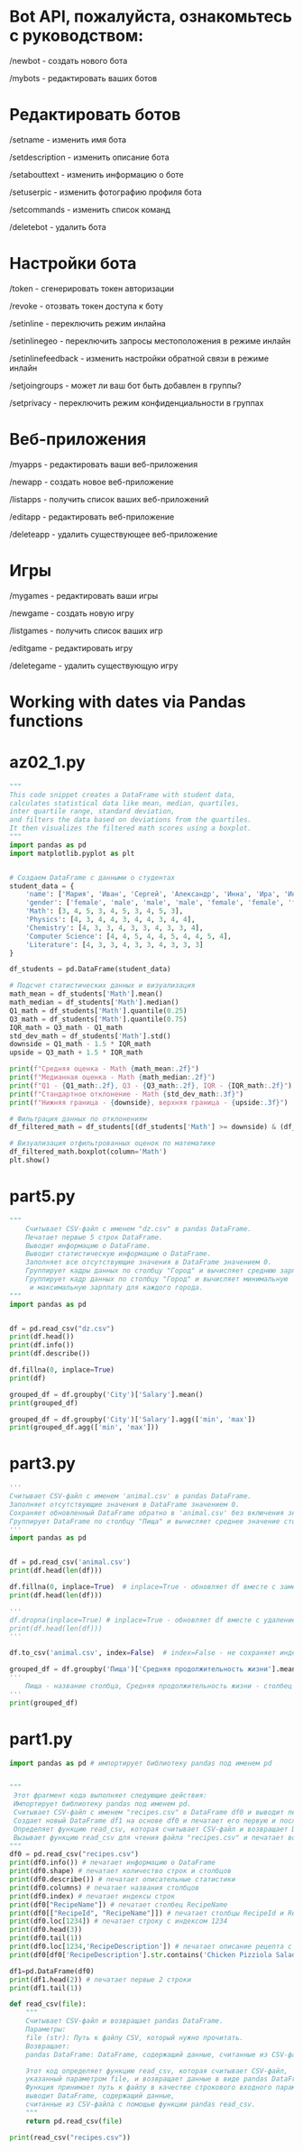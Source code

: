 # Bot API, пожалуйста, ознакомьтесь с руководством:
/newbot - создать нового бота

/mybots - редактировать ваших ботов

# Редактировать ботов
/setname - изменить имя бота

/setdescription - изменить описание бота

/setabouttext - изменить информацию о боте

/setuserpic - изменить фотографию профиля бота

/setcommands - изменить список команд

/deletebot - удалить бота

# Настройки бота
/token - сгенерировать токен авторизации

/revoke - отозвать токен доступа к боту

/setinline - переключить режим инлайна

/setinlinegeo - переключить запросы местоположения в режиме инлайн

/setinlinefeedback - изменить настройки обратной связи в режиме инлайн

/setjoingroups - может ли ваш бот быть добавлен в группы?

/setprivacy - переключить режим конфиденциальности в группах

# Веб-приложения
/myapps - редактировать ваши веб-приложения

/newapp - создать новое веб-приложение

/listapps - получить список ваших веб-приложений

/editapp - редактировать веб-приложение

/deleteapp - удалить существующее веб-приложение

# Игры
/mygames - редактировать ваши игры

/newgame - создать новую игру

/listgames - получить список ваших игр

/editgame - редактировать игру

/deletegame - удалить существующую игру


# Working with dates via Pandas functions
# az02_1.py
```python
"""
This code snippet creates a DataFrame with student data,
calculates statistical data like mean, median, quartiles,
inter quartile range, standard deviation,
and filters the data based on deviations from the quartiles.
It then visualizes the filtered math scores using a boxplot.
"""
import pandas as pd
import matplotlib.pyplot as plt


# Создаем DataFrame с данными о студентах
student_data = {
    'name': ['Мария', 'Иван', 'Сергей', 'Александр', 'Инна', 'Ира', 'Инна', 'Дмитрий', 'Елена', 'Николай'],
    'gender': ['female', 'male', 'male', 'male', 'female', 'female', 'female', 'male', 'female', 'male'],
    'Math': [3, 4, 5, 3, 4, 5, 3, 4, 5, 3],
    'Physics': [4, 3, 4, 4, 3, 4, 4, 3, 4, 4],
    'Chemistry': [4, 3, 3, 4, 3, 3, 4, 3, 3, 4],
    'Computer Science': [4, 4, 5, 4, 4, 5, 4, 4, 5, 4],
    'Literature': [4, 3, 3, 4, 3, 3, 4, 3, 3, 3]
}

df_students = pd.DataFrame(student_data)

# Подсчет статистических данных и визуализация
math_mean = df_students['Math'].mean()
math_median = df_students['Math'].median()
Q1_math = df_students['Math'].quantile(0.25)
Q3_math = df_students['Math'].quantile(0.75)
IQR_math = Q3_math - Q1_math
std_dev_math = df_students['Math'].std()
downside = Q1_math - 1.5 * IQR_math
upside = Q3_math + 1.5 * IQR_math

print(f"Средняя оценка - Math {math_mean:.2f}")
print(f"Медианная оценка - Math {math_median:.2f}")
print(f"Q1 - {Q1_math:.2f}, Q3 - {Q3_math:.2f}, IQR - {IQR_math:.2f}")
print(f"Стандартное отклонение - Math {std_dev_math:.3f}")
print(f"Нижняя граница - {downside}, верхняя граница - {upside:.3f}")

# Фильтрация данных по отклонениям
df_filtered_math = df_students[(df_students['Math'] >= downside) & (df_students['Math'] <= upside)]

# Визуализация отфильтрованных оценок по математике
df_filtered_math.boxplot(column='Math')
plt.show()
```
#
# part5.py
```python
"""
    Считывает CSV-файл с именем "dz.csv" в pandas DataFrame.
    Печатает первые 5 строк DataFrame.
    Выводит информацию о DataFrame.
    Выводит статистическую информацию о DataFrame.
    Заполняет все отсутствующие значения в DataFrame значением 0.
    Группирует кадры данных по столбцу "Город" и вычисляет среднюю зарплату для каждого города.
    Группирует кадр данных по столбцу "Город" и вычисляет минимальную
     и максимальную зарплату для каждого города.
"""
import pandas as pd


df = pd.read_csv("dz.csv")
print(df.head())
print(df.info())
print(df.describe())

df.fillna(0, inplace=True)
print(df)

grouped_df = df.groupby('City')['Salary'].mean()
print(grouped_df)

grouped_df = df.groupby('City')['Salary'].agg(['min', 'max'])
print(grouped_df.agg(['min', 'max']))

```
# part3.py
```python
'''
Считывает CSV-файл с именем 'animal.csv' в pandas DataFrame.
Заполняет отсутствующие значения в DataFrame значением 0.
Сохраняет обновленный DataFrame обратно в 'animal.csv' без включения значений индексов.
Группирует DataFrame по столбцу "Пища" и вычисляет среднее значение столбца "Средняя продолжительность жизни".
'''
import pandas as pd


df = pd.read_csv('animal.csv')
print(df.head(len(df)))

df.fillna(0, inplace=True)  # inplace=True - обновляет df вместе с заменой пропущенных значений
print(df.head(len(df)))

'''
df.dropna(inplace=True) # inplace=True - обновляет df вместе с удалением пропущенных значений
print(df.head(len(df)))
'''

df.to_csv('animal.csv', index=False)  # index=False - не сохраняет индексы

grouped_df = df.groupby('Пища')['Средняя продолжительность жизни'].mean()
'''
    Пища - название столбца, Средняя продолжительность жизни - столбец с средней продолжительностью жизни
'''
print(grouped_df)

```
# part1.py
```python
import pandas as pd # импортирует библиотеку pandas под именем pd


"""
 Этот фрагмент кода выполняет следующие действия:
 Импортирует библиотеку pandas под именем pd.
 Считывает CSV-файл с именем "recipes.csv" в DataFrame df0 и выводит первые 3 строки и последнюю строку из него.
 Создает новый DataFrame df1 на основе df0 и печатает его первую и последнюю строки.
 Определяет функцию read_csv, которая считывает CSV-файл и возвращает DataFrame.
 Вызывает функцию read_csv для чтения файла "recipes.csv" и печатает возвращаемый ею DataFrame.
"""
df0 = pd.read_csv("recipes.csv")
print(df0.info()) # печатает информацию о DataFrame
print(df0.shape) # печатает количество строк и столбцов
print(df0.describe()) # печатает описательные статистики
print(df0.columns) # печатает названия столбцов
print(df0.index) # печатает индексы строк
print(df0["RecipeName"]) # печатает столбец RecipeName
print(df0[["RecipeId", "RecipeName"]]) # печатает столбцы RecipeId и RecipeName
print(df0.loc[1234]) # печатает строку с индексом 1234
print(df0.head(3))
print(df0.tail(1))
print(df0.loc[1234,'RecipeDescription']) # печатает описание рецепта с индексом 1234
print(df0[df0['RecipeDescription'].str.contains('Chicken Pizziola Salad')],"\n") # печатает рецепты, содержащие "Chicken Pizziola Salad"

df1=pd.DataFrame(df0)
print(df1.head(2)) # печатает первые 2 строки
print(df1.tail(1))

def read_csv(file):
    """
    Считывает CSV-файл и возвращает pandas DataFrame.
    Параметры:
    file (str): Путь к файлу CSV, который нужно прочитать.
    Возвращает:
    pandas DataFrame: DataFrame, содержащий данные, считанные из CSV-файла.

    Этот код определяет функцию read_csv, которая считывает CSV-файл,
    указанный параметром file, и возвращает данные в виде pandas DataFrame.
    Функция принимает путь к файлу в качестве строкового входного параметра и
    выводит DataFrame, содержащий данные,
    считанные из CSV-файла с помощью функции pandas read_csv.
    """
    return pd.read_csv(file)

print(read_csv("recipes.csv"))
```
